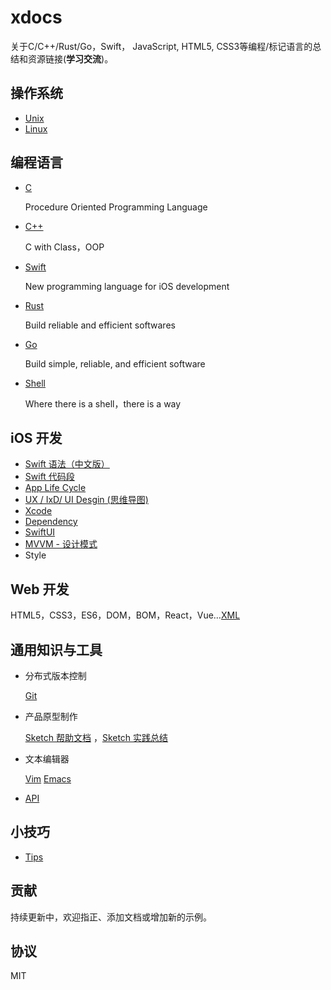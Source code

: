 # xdocs

关于C/C++/Rust/Go，Swift， JavaScript,  HTML5, CSS3等编程/标记语言的总结和资源链接(**学习交流**)。

## 操作系统

- [Unix](os/unix.md)
- [Linux](os/linux.md)



## 编程语言

- [C](c/C语言由源代码生成可执行文件的过程.md)

  Procedure Oriented Programming Language

- [C++](cpp/cpp.md) 

  C with Class，OOP

- [Swift](swift/swift_zh.md) 

  New programming language for iOS development

- [Rust](rust/rust.md) 

  Build reliable and efficient softwares

- [Go](golang/golang.md)

  Build simple, reliable, and efficient software

- [Shell](os/shell.md) 

  Where there is a shell，there is a way



## iOS 开发

- [Swift 语法（中文版）](swift/swift_zh.md)
- [Swift 代码段](swift/code.md)
- [App Life Cycle](swift/appLifeCycle.md)
- [UX / IxD/ UI Desgin (思维导图)](images/APPDesign.png)
- [Xcode](swift/xcode.md)
- [Dependency](swift/dependencyManager.md)
- [SwiftUI](swift/swiftui.md)
- [MVVM - 设计模式](swift/mvvm.md)
- Style



## Web 开发

HTML5，CSS3，ES6，DOM，BOM，React，Vue…[XML](web/xml.md)



## 通用知识与工具

- 分布式版本控制

   [Git](general/git.md)

- 产品原型制作

   [Sketch 帮助文档](https://www.sketch.com/docs/) ，[Sketch 实践总结](general/sketch.md)

- 文本编辑器

   [Vim](general/vim.md)	 [Emacs](general/emacs.md)

- [API](general/api.md)



## 小技巧

- [Tips](tips/tips.md)



## 贡献

持续更新中，欢迎指正、添加文档或增加新的示例。



## 协议

MIT